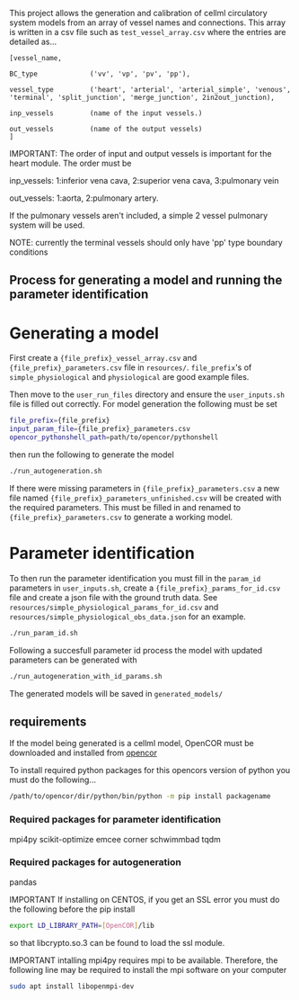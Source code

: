 This project allows the generation and calibration of cellml circulatory system models from an array of vessel names and connections. 
This array is written in a csv file such as `test_vessel_array.csv` where the entries are detailed as...

```
[vessel_name,

BC_type             ('vv', 'vp', 'pv', 'pp'),

vessel_type         ('heart', 'arterial', 'arterial_simple', 'venous', 'terminal', 'split_junction', 'merge_junction', 2in2out_junction),

inp_vessels         (name of the input vessels.)

out_vessels         (name of the output vessels)
]
```

IMPORTANT: The order of input and output vessels is important for the heart module. The order must be

inp_vessels: 1:inferior vena cava, 2:superior vena cava, 3:pulmonary vein

out_vessels: 1:aorta, 2:pulmonary artery.

If the pulmonary vessels aren't included, a simple 2 vessel pulmonary system will be used.

NOTE: currently the terminal vessels should only have 'pp' type boundary conditions

## Process for generating a model and running the parameter identification

# Generating a model

First create a `{file_prefix}_vessel_array.csv` and `{file_prefix}_parameters.csv` file in `resources/`.
`file_prefix`'s of `simple_physiological` and `physiological` are good example files.

Then move to the `user_run_files` directory and ensure the `user_inputs.sh` file is filled out correctly. 
For model generation the following must be set

```bash
file_prefix={file_prefix} 
input_param_file={file_prefix}_parameters.csv
opencor_pythonshell_path=path/to/opencor/pythonshell
```

then run the following to generate the model

```bash
./run_autogeneration.sh
```

If there were missing parameters in `{file_prefix}_parameters.csv` a new file named 
`{file_prefix}_parameters_unfinished.csv` will be created with the required parameters.
This must be filled in and renamed to `{file_prefix}_parameters.csv` to
generate a working model.

# Parameter identification

To then run the parameter identification you must fill in the `param_id` parameters in `user_inputs.sh`,
create a `{file_prefix}_params_for_id.csv` file and
create a json file with the ground truth data. See `resources/simple_physiological_params_for_id.csv` and `resources/simple_physiological_obs_data.json` for an example.

```bash
./run_param_id.sh
```

Following a succesfull parameter id process the model with updated parameters can be generated with
```bash
./run_autogeneration_with_id_params.sh
```

The generated models will be saved in `generated_models/`


## requirements  

If the model being generated is a cellml model, OpenCOR must be downloaded 
and installed from [opencor](https://opencor.ws/downloads/index.html)

To install required python packages for this opencors version of python
you must do the following...  

```bash
/path/to/opencor/dir/python/bin/python -m pip install packagename
```

### Required packages for parameter identification
mpi4py
scikit-optimize
emcee
corner
schwimmbad
tqdm

### Required packages for autogeneration
pandas

IMPORTANT If installing on CENTOS, if you get an SSL error you must do the following before the pip install

```bash
export LD_LIBRARY_PATH=[OpenCOR]/lib
```

so that libcrypto.so.3 can be
found to load the ssl module.

IMPORTANT intalling mpi4py requires mpi to be available. Therefore, the following line 
may be required to install the mpi software on your computer

```bash
sudo apt install libopenmpi-dev
```

